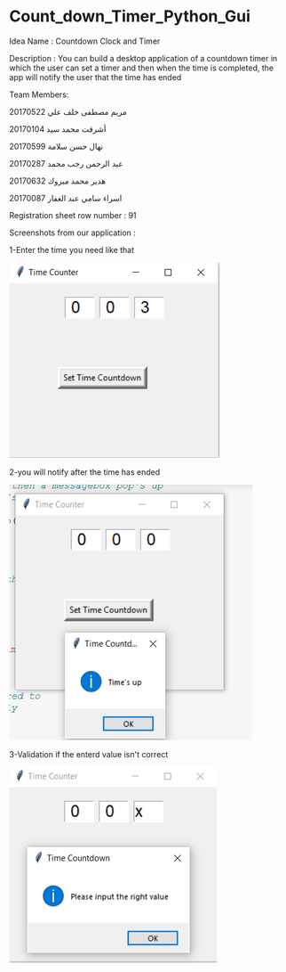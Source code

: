 # Count_down_Timer_Python_Gui

Idea Name : 
Countdown Clock and Timer

Description :
You can build a desktop application of a countdown timer in which the user can set a timer and then when the time is completed, the app will notify the user that the time has ended

Team Members:

مريم مصطفى خلف علي
  20170522

أشرقت محمد سيد
20170104

نهال حسن سلامة
20170599

عبد الرحمن رجب محمد
20170287

هدير محمد مبروك
20170632

اسراء سامي عبد الغفار
20170087


Registration sheet row number : 91

Screenshots from our application :

1-Enter the time you need like that

![](c11.png)

2-you will notify after the time has ended

![](c1112.png)

3-Validation if the enterd value isn't correct

![](c1111.png)

